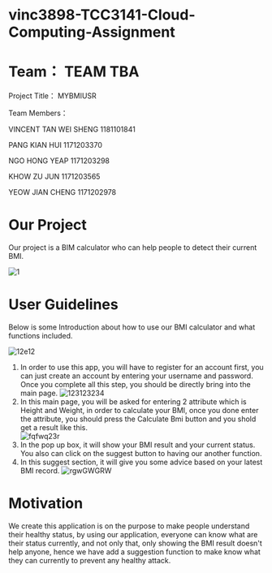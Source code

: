 # vinc3898-TCC3141-Cloud-Computing-Assignment


# Team： TEAM TBA
Project Title： MYBMIUSR

Team Members：

VINCENT TAN WEI SHENG 1181101841

PANG KIAN HUI 1171203370

NGO HONG YEAP 1171203298

KHOW ZU JUN 1171203565

YEOW JIAN CHENG 1171202978

# Our Project
Our project is a BIM calculator who can help people to detect their current BMI. 

![1](https://user-images.githubusercontent.com/87030020/140627200-7b713aa2-5764-4a94-b0b0-838f311ca0e5.png)

# User Guidelines
Below is some Introduction about how to use our BMI calculator and what functions included. 

![12e12](https://user-images.githubusercontent.com/87030020/140627227-78011d90-a8b9-47e0-846a-a4242238a0ed.png)
1. In order to use this app, you will have to register for an account first, you can just create an account by entering your username and password. Once you complete all this step, you should be directly bring into the main page. 
![123123234](https://user-images.githubusercontent.com/87030020/140627342-62b50f0c-96ef-4aba-9998-52db2e408259.png)
2. In this main page, you will be asked for entering 2 attribute which is Height and Weight, in order to calculate your BMI, once you done enter the attribute, you should press the Calculate Bmi button and you shold get a result like this.  
![fqfwq23r](https://user-images.githubusercontent.com/87030020/140627286-b1c60d61-cb14-4460-a88a-fbeecd9fec2f.png)
3. In the pop up box, it will show your BMI result and your current status. You also can click on the suggest button to having our another function. 
4. In this suggest section, it will give you some advice based on your latest BMI record. 
![rgwGWGRW](https://user-images.githubusercontent.com/87030020/140627400-1b5237ec-a258-4263-8040-32b51db96ba7.png)

# Motivation
We create this application is on the purpose to make people understand their healthy status, by using our application, everyone can know what are their status currently, and not only that, only showing the BMI result doesn't help anyone, hence we have add a suggestion function to make know what they can currently to prevent any healthy attack. 

